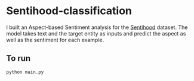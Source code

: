# Sentihood-classification

I built an Aspect-based Sentiment analysis for the [Sentihood](https://github.com/uclmr/jack/tree/master/data/sentihood) dataset. 
The model takes text and the target entity as inputs and predict the aspect as well as the sentiment for each example. 


## To run 
```python
python main.py
```

